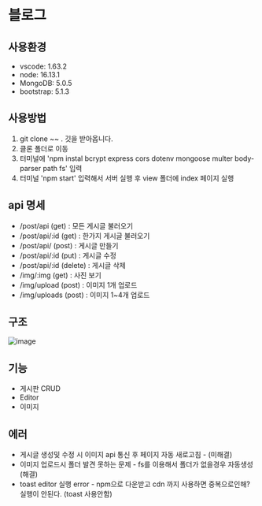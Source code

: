 # 블로그
## 사용환경
- vscode: 1.63.2
- node: 16.13.1
- MongoDB: 5.0.5
- bootstrap: 5.1.3
## 사용방법
1. git clone ~~ . 깃을 받아옵니다.
2. 클론 폴더로 이동
3. 터미널에 'npm instal bcrypt express cors dotenv mongoose multer body-parser path fs' 입력
4. 터미널 'npm start' 입력해서 서버 실행 후 view 폴더에 index 페이지 실행

## api 명세
- /post/api (get) : 모든 게시글 불러오기
- /post/api/:id (get) : 한가지 게시글 불러오기
- /post/api/ (post) : 게시글 만들기
- /post/api/:id (put) : 게시글 수정
- /post/api/:id (delete) : 게시글 삭제
- /img/:img (get) : 사진 보기
- /img/upload (post) : 이미지 1개 업로드
- /img/uploads (post) : 이미지 1~4개 업로드

## 구조
![image](https://user-images.githubusercontent.com/64072136/150458702-97c9d5e1-1d2f-4247-a3a3-34b15e887ff6.png)

## 기능
- 게시판 CRUD
- Editor
- 이미지

## 에러
- 게시글 생성및 수정 시 이미지 api 통신 후 페이지 자동 새로고침 - (미해결)
- 이미지 업로드시 폴더 발견 못하는 문제 - fs를 이용해서 폴더가 없을경우 자동생성(해결)
- toast editor 실행 error - npm으로 다운받고 cdn 까지 사용하면 중복으로인해? 실행이 안된다. (toast 사용안함)
